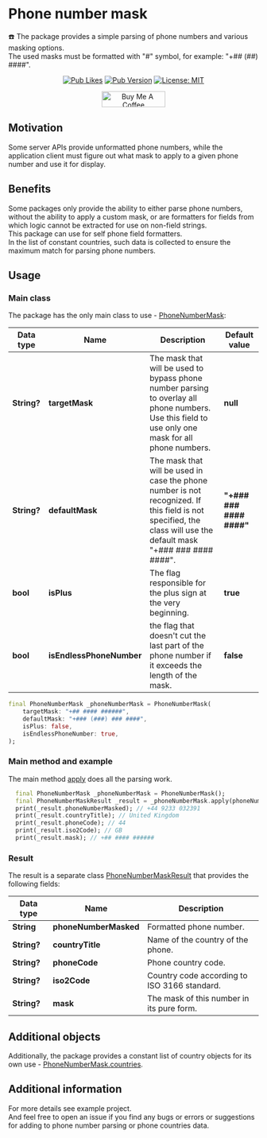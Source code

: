 # Phone number mask
☎️ The package provides a simple parsing of phone numbers and various masking options.\
The used masks must be formatted with "#" symbol, for example: "+## (##) ####".

<div align="center">

  <a href="">![Pub Likes](https://img.shields.io/pub/likes/phone_number_mask?color=success)</a>
  <a href="">![Pub Version](https://img.shields.io/pub/v/phone_number_mask?color=important)</a>
  <a href="https://opensource.org/licenses/MIT"><img src="https://img.shields.io/badge/license-MIT-blue.svg" alt="License: MIT"></a>

</div>

<div align="center">
  <a href="https://www.buymeacoffee.com/ivangalkin" target="_blank"><img src="https://cdn.buymeacoffee.com/buttons/v2/default-yellow.png" alt="Buy Me A Coffee" height="32px" width= "128px"></a>
</div>

## Motivation
Some server APIs provide unformatted phone numbers, while the application client must figure out what mask to apply to a given phone number and use it for display.

## Benefits
Some packages only provide the ability to either parse phone numbers, without the ability to apply a custom mask, or are formatters for fields from which logic cannot be extracted for use on non-field strings.\
This package can use for self phone field formatters.\
In the list of constant countries, such data is collected to ensure the maximum match for parsing phone numbers.

## Usage
### Main class
The package has the only main class to use - [PhoneNumberMask](https://github.com/ivangalkindeveloper/phone_number_mask/blob/master/lib/src/phone_number_mask.dart#L11):

| Data type | Name | Description | Default value |
|-----------|------|-------------|---------------|
| **String?** | **targetMask** | The mask that will be used to bypass phone number parsing to overlay all phone numbers. Use this field to use only one mask for all phone numbers. | **null** |
| **String?** | **defaultMask** | The mask that will be used in case the phone number is not recognized. If this field is not specified, the class will use the default mask "+### ### #### ####". | **"+### ### #### ####"** |
| **bool** | **isPlus** | The flag responsible for the plus sign at the very beginning. | **true** |
| **bool** | **isEndlessPhoneNumber** | the flag that doesn't cut the last part of the phone number if it exceeds the length of the mask. | **false** |

```dart
final PhoneNumberMask _phoneNumberMask = PhoneNumberMask(
    targetMask: "+## #### ######",
    defaultMask: "+### (###) ### ####",
    isPlus: false,
    isEndlessPhoneNumber: true,
);
```

### Main method and example
The main method [apply](https://github.com/ivangalkindeveloper/phone_number_mask/blob/master/lib/src/phone_number_mask.dart#L41) does all the parsing work.

```dart
  final PhoneNumberMask _phoneNumberMask = PhoneNumberMask();
  final PhoneNumberMaskResult _result = _phoneNumberMask.apply(phoneNumber: "4492330323912034");
  print(_result.phoneNumberMasked); // +44 9233 032391
  print(_result.countryTitle); // United Kingdom
  print(_result.phoneCode); // 44
  print(_result.iso2Code); // GB
  print(_result.mask); // +## #### ######
```

### Result
The result is a separate class [PhoneNumberMaskResult](https://github.com/ivangalkindeveloper/phone_number_mask/blob/master/lib/src/data.dart#L15) that provides the following fields:

| Data type | Name | Description |
|-----------|------|-------------|
| **String** | **phoneNumberMasked** | Formatted phone number. |
| **String?** | **countryTitle** | Name of the country of the phone. |
| **String?** | **phoneCode** | Phone country code. |
| **String?** | **iso2Code** | Country code according to ISO 3166 standard. |
| **String?** | **mask** | The mask of this number in its pure form. |


## Additional objects
Additionally, the package provides a constant list of country objects for its own use - [PhoneNumberMask.countries](https://github.com/ivangalkindeveloper/phone_number_mask/blob/master/lib/src/constant.dart#L4).


## Additional information
For more details see example project.\
And feel free to open an issue if you find any bugs or errors or suggestions for adding to phone number parsing or phone countries data.
